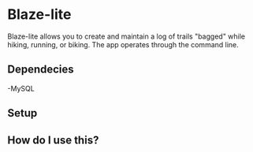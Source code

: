 Blaze-lite
==========

Blaze-lite allows you to create and maintain a log of trails "bagged" while hiking, running, or biking. The app operates through the command line.

Dependecies
-----------

-MySQL

Setup
-----

How do I use this?
------------------
